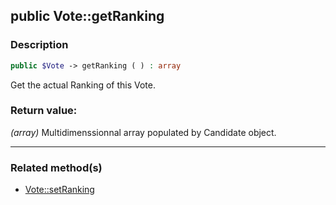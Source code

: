 ## public Vote::getRanking

### Description    

```php
public $Vote -> getRanking ( ) : array
```

Get the actual Ranking of this Vote.    


### Return value:   

*(array)* Multidimenssionnal array populated by Candidate object.


---------------------------------------

### Related method(s)      

* [Vote::setRanking](../Vote%20Class/public%20Vote--setRanking.md)    

